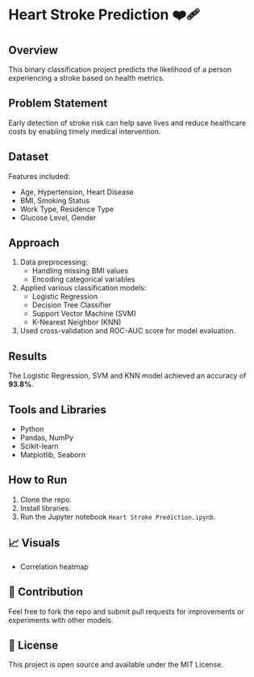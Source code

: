 # Heart Stroke Prediction ❤️‍🩹

## Overview
This binary classification project predicts the likelihood of a person experiencing a stroke based on health metrics.

## Problem Statement
Early detection of stroke risk can help save lives and reduce healthcare costs by enabling timely medical intervention.

## Dataset
Features included:
- Age, Hypertension, Heart Disease
- BMI, Smoking Status
- Work Type, Residence Type
- Glucose Level, Gender

## Approach
1. Data preprocessing:
   - Handling missing BMI values
   - Encoding categorical variables
2. Applied various classification models:
   - Logistic Regression
   - Decision Tree Classifier
   - Support Vector Machine (SVM)
   - K-Nearest Neighbor (KNN)
3. Used cross-validation and ROC-AUC score for model evaluation.

## Results
The Logistic Regression, SVM and KNN model achieved an accuracy of **93.8%**.

## Tools and Libraries
- Python
- Pandas, NumPy
- Scikit-learn
- Matplotlib, Seaborn

## How to Run
1. Clone the repo.
2. Install libraries.
3. Run the Jupyter notebook `Heart Stroke Prediction.ipynb`.

## 📈 Visuals

- Correlation heatmap

## 🤝 Contribution

Feel free to fork the repo and submit pull requests for improvements or experiments with other models.

## 📄 License

This project is open source and available under the MIT License.
